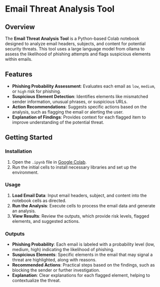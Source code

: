 # Email Threat Analysis Tool

## Overview

The **Email Threat Analysis Tool** is a Python-based Colab notebook designed to analyze email headers, subjects, and content for potential security threats. This tool uses a large language model 
from ollama to assess the likelihood of phishing attempts and flags suspicious elements within emails. 

## Features

- **Phishing Probability Assessment**: Evaluates each email as `low`, `medium`, or `high` risk for phishing.
- **Suspicious Element Detection**: Identifies elements like mismatched sender information, unusual phrases, or suspicious URLs.
- **Action Recommendations**: Suggests specific actions based on the analysis, such as flagging the email or alerting the user.
- **Explanation of Findings**: Provides context for each flagged item to improve understanding of the potential threat.

## Getting Started

### Installation

1. Open the `.ipynb` file in [Google Colab](https://colab.research.google.com/).
2. Run the initial cells to install necessary libraries and set up the environment.

### Usage

1. **Load Email Data**: Input email headers, subject, and content into the notebook cells as directed.
2. **Run the Analysis**: Execute cells to process the email data and generate an analysis.
3. **View Results**: Review the outputs, which provide risk levels, flagged elements, and suggested actions.

### Outputs

- **Phishing Probability**: Each email is labeled with a probability level (low, medium, high) indicating the likelihood of phishing.
- **Suspicious Elements**: Specific elements in the email that may signal a threat are highlighted, along with reasons.
- **Recommended Actions**: Practical steps based on the findings, such as blocking the sender or further investigation.
- **Explanation**: Clear explanations for each flagged element, helping to contextualize the threat.
